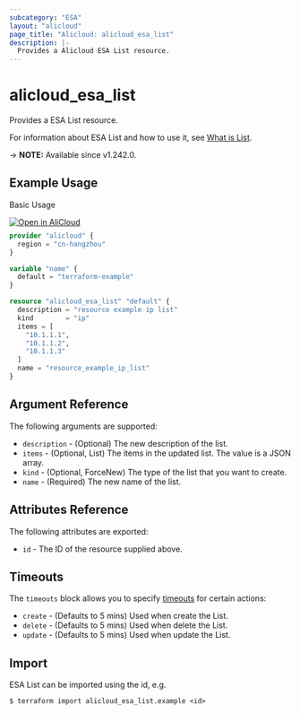 ```yaml
---
subcategory: "ESA"
layout: "alicloud"
page_title: "Alicloud: alicloud_esa_list"
description: |-
  Provides a Alicloud ESA List resource.
---
```


# alicloud_esa_list

Provides a ESA List resource.



For information about ESA List and how to use it, see [What is List](https://www.alibabacloud.com/help/en/edge-security-acceleration/esa/user-guide/grouping).

-> **NOTE:** Available since v1.242.0.

## Example Usage

Basic Usage

<div style="display: block;margin-bottom: 40px;"><div class="oics-button" style="float: right;position: absolute;margin-bottom: 10px;">
  <a href="https://api.aliyun.com/terraform?resource=alicloud_esa_list&exampleId=6a2ccce9-8083-ef69-942d-1a157840249fa05a3fed&activeTab=example&spm=docs.r.esa_list.0.6a2ccce980&intl_lang=EN_US" target="_blank">
    <img alt="Open in AliCloud" src="https://img.alicdn.com/imgextra/i1/O1CN01hjjqXv1uYUlY56FyX_!!6000000006049-55-tps-254-36.svg" style="max-height: 44px; max-width: 100%;">
  </a>
</div></div>

```terraform
provider "alicloud" {
  region = "cn-hangzhou"
}

variable "name" {
  default = "terraform-example"
}

resource "alicloud_esa_list" "default" {
  description = "resource example ip list"
  kind        = "ip"
  items = [
    "10.1.1.1",
    "10.1.1.2",
    "10.1.1.3"
  ]
  name = "resource_example_ip_list"
}
```

## Argument Reference

The following arguments are supported:
* `description` - (Optional) The new description of the list.
* `items` - (Optional, List) The items in the updated list. The value is a JSON array.
* `kind` - (Optional, ForceNew) The type of the list that you want to create.
* `name` - (Required) The new name of the list.

## Attributes Reference

The following attributes are exported:
* `id` - The ID of the resource supplied above.

## Timeouts

The `timeouts` block allows you to specify [timeouts](https://www.terraform.io/docs/configuration-0-11/resources.html#timeouts) for certain actions:
* `create` - (Defaults to 5 mins) Used when create the List.
* `delete` - (Defaults to 5 mins) Used when delete the List.
* `update` - (Defaults to 5 mins) Used when update the List.

## Import

ESA List can be imported using the id, e.g.

```shell
$ terraform import alicloud_esa_list.example <id>
```